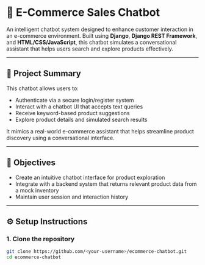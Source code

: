 # 🛒 E-Commerce Sales Chatbot

An intelligent chatbot system designed to enhance customer interaction in an e-commerce environment. Built using **Django**, **Django REST Framework**, and **HTML/CSS/JavaScript**, this chatbot simulates a conversational assistant that helps users search and explore products effectively.

---

## 📌 Project Summary

This chatbot allows users to:
- Authenticate via a secure login/register system
- Interact with a chatbot UI that accepts text queries
- Receive keyword-based product suggestions
- Explore product details and simulated search results

It mimics a real-world e-commerce assistant that helps streamline product discovery using a conversational interface.

---

## 🎯 Objectives

- Create an intuitive chatbot interface for product exploration
- Integrate with a backend system that returns relevant product data from a mock inventory
- Maintain user session and interaction history

---

## ⚙️ Setup Instructions

### 1. Clone the repository
```bash
git clone https://github.com/<your-username>/ecommerce-chatbot.git
cd ecommerce-chatbot
